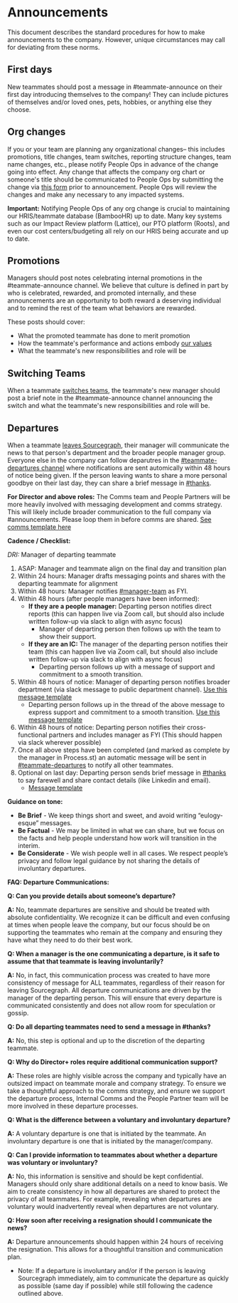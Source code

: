 # Announcements

This document describes the standard procedures for how to make announcements to the company. However, unique circumstances may call for deviating from these norms.

## First days

New teammates should post a message in #teammate-announce on their first day introducing themselves to the company! They can include pictures of themselves and/or loved ones, pets, hobbies, or anything else they choose.

## Org changes

If you or your team are planning any organizational changes– this includes promotions, title changes, team switches, reporting structure changes, team name changes, etc., please notify People Ops in advance of the change going into effect. Any change that affects the company org chart or someone's title should be communicated to People Ops by submitting the change via [this form](https://docs.google.com/forms/d/e/1FAIpQLSdpsqWn5acbU2LMCzizpxJBnGDgNoP8Qvj9P3FROO9g5C3yHA/viewform) prior to announcement. People Ops will review the changes and make any necessary to any impacted systems.

**Important:** Notifying People Ops of any org change is crucial to maintaining our HRIS/teammate database (BambooHR) up to date. Many key systems such as our Impact Review platform (Lattice), our PTO platform (Roots), and even our cost centers/budgeting all rely on our HRIS being accurate and up to date.

## Promotions

Managers should post notes celebrating internal promotions in the #teammate-announce channel. We believe that culture is defined in part by who is celebrated, rewarded, and promoted internally, and these announcements are an opportunity to both reward a deserving individual and to remind the rest of the team what behaviors are rewarded.

These posts should cover:

- What the promoted teammate has done to merit promotion
- How the teammate's performance and actions embody [our values](../values/index.md)
- What the teammate's new responsibilities and role will be

## Switching Teams

When a teammate [switches teams](../working-at-sourcegraph/switching-teams.md), the teammate's new manager should post a brief note in the #teammate-announce channel announcing the switch and what the teammate's new responsibilities and role will be.

## Departures

When a teammate [leaves Sourcegraph](../../departments/people-talent/people-ops/process/leaving.md), their manager will communicate the news to that person's department and the broader people manager group. Everyone else in the company can follow deparutres in the [#teammate-departures channel](https://sourcegraph.slack.com/archives/C043N11GD7S) where notifications are sent automically within 48 hours of notice being given. If the person leaving wants to share a more personal goodbye on their last day, they can share a brief message in [#thanks](https://sourcegraph.slack.com/archives/CDVGH9RDF).

**For Director and above roles:** The Comms team and People Partners will be more heavily involved with messaging development and comms strategy. This will likely include broader communication to the full company via #announcements. Please loop them in before comms are shared. [See comms template here](https://docs.google.com/document/d/1v2eULF91g_ad6ZpMNzvVP6CKE5vf8YXP4pVVj6TcE54/edit)

**Cadence / Checklist:**

_DRI:_ Manager of departing teammate

1. ASAP: Manager and teammate align on the final day and transition plan
2. Within 24 hours: Manager drafts messaging points and shares with the departing teammate for alignment
3. Within 48 hours: Manager notifies [#manager-team](https://sourcegraph.slack.com/archives/C01B6F2F1G8) as FYI.
4. Within 48 hours (after people managers have been informed):
     - **If they are a people manager:** Departing person notifies direct reports (this can happen live via Zoom call, but should also include written follow-up via slack to align with async focus)
        - Manager of departing person then follows up with the team to show their support.
    - **If they are an IC:** The manager of the departing person notifies their team (this can happen live via Zoom call, but should also include written follow-up via slack to align with async focus)
      - Departing person follows up with a message of support and commitment to a smooth transition.
5. Within 48 hours of notice: Manager of departing person notifies broader department (via slack message to public department channel). [Use this message template ](https://docs.google.com/document/d/1Kg7RUN5nlM5eN5kUK-ZDQbSicLeljl6D-dQyUSpHbrs/edit#bookmark=id.752a8p5f7c9f)
      - Departing person follows up in the thread of the above message to express support and commitment to a smooth transition. [Use this message template](https://docs.google.com/document/d/1Kg7RUN5nlM5eN5kUK-ZDQbSicLeljl6D-dQyUSpHbrs/edit#bookmark=id.mzgrfexmnuvp)
7. Within 48 hours of notice: Departing person notifies their cross-functional partners and includes manager as FYI (This should happen via slack wherever possible) 
8. Once all above steps have been completed (and marked as complete by the manager in Process.st) an automatic message will be sent in [#teammate-departures](https://sourcegraph.slack.com/archives/C043N11GD7S) to notify all other teammates. 
9. Optional on last day: Departing person sends brief message in [#thanks](https://sourcegraph.slack.com/archives/CDVGH9RDF) to say farewell and share contact details (like Linkedin and email).
   - [Message template](https://docs.google.com/document/d/1Kg7RUN5nlM5eN5kUK-ZDQbSicLeljl6D-dQyUSpHbrs/edit#bookmark=id.7qrey4qxv65s)

**Guidance on tone:**

- **Be Brief** - We keep things short and sweet, and avoid writing “eulogy-esque” messages.
- **Be Factual** - We may be limited in what we can share, but we focus on the facts and help people understand how work will transition in the interim.
- **Be Considerate** - We wish people well in all cases. We respect people’s privacy and follow legal guidance by not sharing the details of involuntary departures.

**FAQ: Departure Communications:**

**Q: Can you provide details about someone’s departure?**

**A:** No, teammate departures are sensitive and should be treated with absolute confidentiality. We recognize it can be difficult and even confusing at times when people leave the company, but our focus should be on supporting the teammates who remain at the company and ensuring they have what they need to do their best work.

**Q: When a manager is the one communicating a departure, is it safe to assume that that teammate is leaving involuntarily?**

**A:** No, in fact, this communication process was created to have more consistency of message for ALL teammates, regardless of their reason for leaving Sourcegraph. All departure communications are driven by the manager of the departing person. This will ensure that every departure is communicated consistently and does not allow room for speculation or gossip.

**Q: Do all departing teammates need to send a message in #thanks?**

**A:** No, this step is optional and up to the discretion of the departing teammate.

**Q: Why do Director+ roles require additional communication support?**

**A:** These roles are highly visible across the company and typically have an outsized impact on teammate morale and company strategy. To ensure we take a thoughtful approach to the comms strategy, and ensure we support the departure process, Internal Comms and the People Partner team will be more involved in these departure processes.

**Q: What is the difference between a voluntary and involuntary departure?**

**A:** A voluntary departure is one that is initiated by the teammate. An involuntary departure is one that is initiated by the manager/company.

**Q: Can I provide information to teammates about whether a departure was voluntary or involuntary?**

**A:** No, this information is sensitive and should be kept confidential. Managers should only share additional details on a need to know basis. We aim to create consistency in how all departures are shared to protect the privacy of all teammates. For example, revealing when departures are voluntary would inadvertently reveal when departures are not voluntary.

**Q: How soon after receiving a resignation should I communicate the news?**

**A:** Departure announcements should happen within 24 hours of receiving the resignation. This allows for a thoughtful transition and communication plan.

- Note: If a departure is involuntary and/or if the person is leaving Sourcegraph immediately, aim to communicate the departure as quickly as possible (same day if possible) while still following the cadence outlined above.
